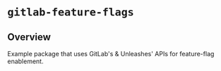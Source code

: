 # `gitlab-feature-flags`

## Overview

Example package that uses GitLab's & Unleashes' APIs for feature-flag enablement.
